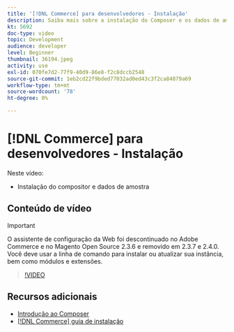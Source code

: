 ```yaml
---
title: '[!DNL Commerce] para desenvolvedores - Instalação'
description: Saiba mais sobre a instalação do Composer e os dados de amostra.
kt: 5692
doc-type: video
topic: Development
audience: developer
level: Beginner
thumbnail: 36194.jpeg
activity: use
exl-id: 070fe7d2-77f9-40d9-86e8-f2c8dccb2548
source-git-commit: 1eb2cd22f9bded77032ad0ed43c3f2ca84879a69
workflow-type: tm+mt
source-wordcount: '78'
ht-degree: 0%

---
```


# [!DNL Commerce] para desenvolvedores - Instalação

Neste vídeo:

- Instalação do compositor e dados de amostra

## Conteúdo de vídeo

>[!IMPORTANT]
>
>O assistente de configuração da Web foi descontinuado no Adobe Commerce e no Magento Open Source 2.3.6 e removido em 2.3.7 e 2.4.0. Você deve usar a linha de comando para instalar ou atualizar sua instância, bem como módulos e extensões.

>[!VIDEO](https://video.tv.adobe.com/v/36194?quality=12&learn=on)

## Recursos adicionais

- [Introdução ao Composer](https://devdocs.magento.com/guides/v2.4/extension-dev-guide/intro/intro-composer.html)
- [[!DNL Commerce] guia de instalação](https://devdocs.magento.com/guides/v2.4/install-gde/install-flow-diagram.html)
